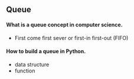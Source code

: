 ## Queue

#### What is a queue concept in computer science.

- First come first sever or first-in first-out (FIFO) 

#### How to build a queue in Python.

- data structure
- function

